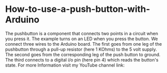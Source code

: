 # How-to-use-a-push-button-with-Arduino
The pushbutton is a component that connects two points in a circuit when you press it. The example turns on an LED when you press the button.  We connect three wires to the Arduino board. The first goes from one leg of the pushbutton through a pull-up resistor (here 1 KOhms) to the 5 volt supply. The second goes from the corresponding leg of the push button to ground. The third connects to a digital i/o pin (here pin 4) which reads the button's state. For more Information visit my YouTube channel link:
